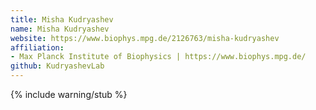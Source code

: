 ```yaml
---
title: Misha Kudryashev
name: Misha Kudryashev
website: https://www.biophys.mpg.de/2126763/misha-kudryashev
affiliation:
- Max Planck Institute of Biophysics | https://www.biophys.mpg.de/
github: KudryashevLab
---
```


{% include warning/stub %}
